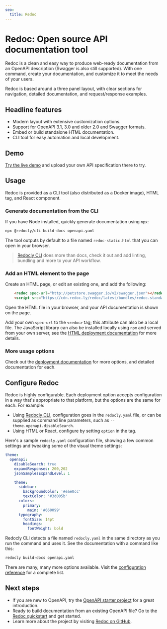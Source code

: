 ```yaml
---
seo:
  title: Redoc
---
```


# Redoc: Open source API documentation tool

Redoc is a clean and easy way to produce web-ready documentation from an OpenAPI description (Swagger is also still supported). With one command, create your documentation, and customize it to meet the needs of your users.

Redoc is based around a three panel layout, with clear sections for navigation, detailed documentation, and request/response examples.

## Headline features

* Modern layout with extensive customization options.
* Support for OpenAPI 3.1, 3.0 and older 2.0 and Swagger formats.
* Embed or build standalone HTML documentation.
* CLI tool for easy automation and local development.

## Demo

[Try the live demo](https://redocly.github.io/redoc/) and upload your own API specification there to try.

## Usage

Redoc is provided as a CLI tool (also distributed as a Docker image), HTML tag, and React component.

### Generate documentation from the CLI

If you have Node installed, quickly generate documentation using `npx`:

```sh
npx @redocly/cli build-docs openapi.yaml
```

The tool outputs by default to a file named `redoc-static.html` that you can open in your browser.

> [Redocly CLI](https://github.com/Redocly/redocly-cli/) does more than docs, check it out and add linting, bundling and more to your API workflow.

### Add an HTML element to the page

Create an HTML page, or edit an existing one, and add the following:

```html
    <redoc spec-url="http://petstore.swagger.io/v2/swagger.json"></redoc>
    <script src="https://cdn.redoc.ly/redoc/latest/bundles/redoc.standalone.js"> </script>
```

Open the HTML file in your browser, and your API documentation is shown on the page.

Add your own `spec-url` to the `<redoc>` tag; this attribute can also be a local file. The JavaScript library can also be installed locally using `npm` and served from your own server, see the [HTML deployment documentation](https://redocly.com/docs/redoc/deployment/html/) for more details.

### More usage options

Check out the [deployment documentation](./deployment/intro.md) for more options, and detailed documentation for each.

## Configure Redoc

Redoc is highly configurable. Each deployment option accepts configuration in a way that's appropriate to that platform, but the options are the same for each. For example:

* Using [Redocly CLI](../cli/index.md), configuration goes in the `redocly.yaml` file, or can be supplied as command line parameters, such as `--theme.openapi.disableSearch`.
* Using HTML or React, configure by setting `option` in the tag.

Here's a sample `redocly.yaml` configuration file, showing a few common settings and tweaking some of the visual theme settings:

```yaml
theme:
  openapi:
    disableSearch: true
    expandResponses: 200,202
    jsonSamplesExpandLevel: 1

    theme:
      sidebar:
        backgroundColor: '#eae0cc'
        textColor: '#3d005b'
      colors:
        primary:
          main: '#660099'
      typography:
        fontSize: 14pt
        headings:
          fontWeight: bold
```

Redocly CLI detects a file named `redocly.yaml` in the same directory as you run the command and uses it. See the documentation with a command like this:

```sh
redocly build-docs openapi.yaml
```

There are many, many more options available. Visit the [configuration reference](./config.md) for a complete list.

## Next steps

* If you are new to OpenAPI, try the [OpenAPI starter project](../cli/openapi-starter.md) for a great introduction.
* Ready to build documentation from an existing OpenAPI file? Go to the [Redoc quickstart](./quickstart.md) and get started.
* Learn more about the project by visiting [Redoc on GitHub](https://github.com/Redocly/redoc).

